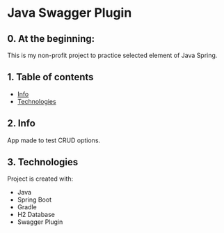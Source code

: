 # Java Swagger Plugin
## 0. At the beginning:
This is my non-profit project to practice selected element of Java Spring.

## 1. Table of contents
* [Info](#2-info)
* [Technologies](#3-technologies)

## 2. Info

App made to test CRUD options.

## 3. Technologies
Project is created with:
* Java
* Spring Boot
* Gradle
* H2 Database
* Swagger Plugin


